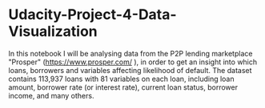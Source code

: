# Udacity-Project-4-Data-Visualization
In this notebook I will be analysing data from the P2P lending marketplace "Prosper" (https://www.prosper.com/ ), in order to get an insight into which loans, borrowers and variables affecting likelihood of default.  The dataset contains 113,937 loans with 81 variables on each loan, including loan amount, borrower rate (or interest rate), current loan status, borrower income, and many others.
